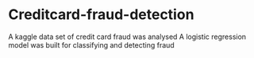 # Creditcard-fraud-detection

A kaggle data set of credit card fraud was analysed 
A logistic regression model was built for classifying and detecting fraud
